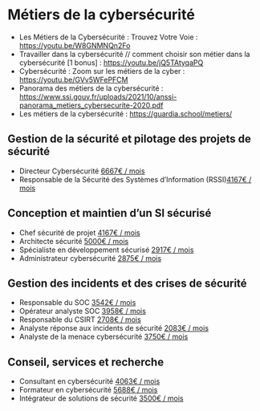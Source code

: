 # Métiers de la cybersécurité

- Les Métiers de la Cybersécurité : Trouvez Votre Voie : https://youtu.be/W8GNMNQn2Fo
- Travailler dans la cybersécurité // comment choisir son métier dans la cybersécurité [1 bonus] : https://youtu.be/jQ5TAtyqaPQ
- Cybersécurité : Zoom sur les métiers de la cyber : https://youtu.be/GVv5WFePFCM
- Panorama des métiers de la cybersécurité : https://www.ssi.gouv.fr/uploads/2021/10/anssi-panorama_metiers_cybersecurite-2020.pdf
- Les métiers de la cybersécurité : https://guardia.school/metiers/

## Gestion de la sécurité et pilotage des projets de sécurité
- Directeur Cybersécurité [6667€ / mois](https://guardia.school/metiers/directeur-cybersecurite.html)
- Responsable de la Sécurité des Systèmes d’Information (RSSI)[4167€ / mois](https://guardia.school/metiers/responsable-de-la-securite-des-systemes-dinformation.html)

## Conception et maintien d’un SI sécurisé
- Chef sécurité de projet [4167€ / mois](https://guardia.school/metiers/chef-de-projets-de-securite.html)
- Architecte sécurité [5000€ / mois](https://guardia.school/metiers/architecte-cybersecurite.html)
- Spécialiste en développement sécurisé [2917€ / mois](https://guardia.school/metiers/specialiste-en-developpement-securise.html)
- Administrateur cybersécurité [2875€ / mois](https://guardia.school/metiers/administrateur-cybersecurite.html)

## Gestion des incidents et des crises de sécurité
- Responsable du SOC [3542€ / mois](https://guardia.school/metiers/responsable-du-soc-security-operation-center.html)
- Opérateur analyste SOC [3958€ / mois](https://guardia.school/metiers/analyste-soc.html)
- Responsable du CSIRT [2708€ / mois](https://guardia.school/metiers/responsable-du-csirt.html)
- Analyste réponse aux incidents de sécurité [2083€ / mois](https://guardia.school/metiers/analyste-en-reponse-a-incidents.html)
- Analyste de la menace cybersécurité [3750€ / mois ](https://guardia.school/metiers/analyste-de-la-menace-cybersecurite.html)

## Conseil, services et recherche
- Consultant en cybersécurité [4063€ / mois](https://guardia.school/metiers/consultant-en-cybersecurite.html)
- Formateur en cybersécurité [5688€ / mois](https://guardia.school/metiers/formateur-en-cybersecurite.html)
- Intégrateur de solutions de sécurité [3500€ / mois](https://guardia.school/metiers/integrateur-de-solutions-de-securite.html)
